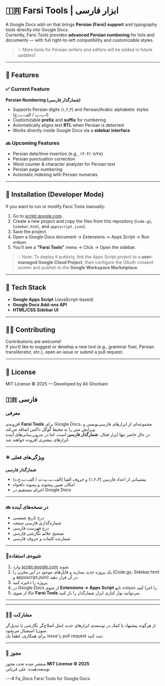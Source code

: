 # 🇮🇷 Farsi Tools | ابزار فارسی

A Google Docs add-on that brings **Persian (Farsi) support** and typography tools directly into Google Docs.  
Currently, Farsi Tools provides **advanced Persian numbering** for lists and documents — with full right-to-left compatibility and customizable styles.

> ✨ More tools for Persian writers and editors will be added in future updates!

---

## 🧩 Features

### ✅ Current Feature
**Persian Numbering (شمار‌گذار فارسی)**  
- Supports Persian digits (۱,۲,۳) and Persian/Arabic alphabetic styles (ا،ب،پ / الف،ب،ج)  
- Customizable **prefix** and **suffix** for numbering  
- Automatically aligns text **RTL** when Persian is detected  
- Works directly inside Google Docs via a **sidebar interface**

### 🔜 Upcoming Features
- Persian date/time insertion (e.g., ۱۴۰۴/۰۷/۲۸)  
- Persian punctuation correction  
- Word counter & character analyzer for Persian text
- Persian page numbering
- Automatic indexing with Persian numerals

---

## 🚀 Installation (Developer Mode)

If you want to run or modify Farsi Tools manually:

1. Go to [script.google.com](https://script.google.com/).
2. Create a new project and copy the files from this repository (`Code.gs`, `Sidebar.html`, and `appsscript.json`).
3. Save the project.
4. Open a Google Docs document → Extensions → Apps Script → Run `onOpen`.
5. You’ll see a **"Farsi Tools"** menu → Click → Open the sidebar.

> 💡 Note: To deploy it publicly, link the Apps Script project to a **user-managed Google Cloud Project**, then configure the OAuth consent screen and publish to the **Google Workspace Marketplace**.

---

## 🧰 Tech Stack

- **Google Apps Script** (JavaScript-based)
- **Google Docs Add-ons API**
- **HTML/CSS Sidebar UI**


---

## 🧑‍💻 Contributing

Contributions are welcome!  
If you’d like to suggest or develop a new tool (e.g., grammar fixer, Persian transliterator, etc.), open an issue or submit a pull request.

---

## 📄 License

MIT License © 2025 — Developed by Ali Ghorbani

## 🇮🇷 فارسی

### معرفی
افزونه‌ی **Farsi Tools** برای Google Docs، مجموعه‌ای از ابزارهای فارسی‌نویسی و ویرایش متن را به محیط گوگل داکس اضافه می‌کند.  
در حال حاضر تنها ابزار فعال، **شمار‌گذار فارسی** است، اما در به‌روزرسانی‌های آینده ابزارهای بیشتری افزوده خواهند شد.

---

### ✳️ ویژگی‌های فعلی
**شمار‌گذار فارسی**  
- پشتیبانی از اعداد فارسی (۱،۲،۳) و حروف الفبا (الف،ب،پ،ت / الف،ب،ج،د)  
- امکان تعیین پیشوند و پسوند دلخواه  
- اجرای مستقیم در Google Docs 
---

### 🔜 در نسخه‌های آینده
- درج تاریخ شمسی  
- شماره‌گذاری فارسی صفحه
- درج فهرست فارسی
- تصحیح علائم نگارشی فارسی  
- شمارنده کلمات و حروف فارسی  

---

### 🧩شیوه‌ی استفاده
1. وارد [script.google.com](https://script.google.com/) شوید.  
2. یک پروژه جدید بسازید و فایل‌های موجود در این مخزن را (Code.gs، Sidebar.html و appsscript.json) در آن قرار دهید.  
3. پروژه را ذخیره کنید.  
4. در Google Docs از منوی **Extensions → Apps Script** تابع `onOpen` را اجرا کنید.  
5. حالا از منوی **Farsi Tools** می‌توانید نوار کناری ابزار شمار‌گذار را باز کنید.

---
 

---

### 🧑‍💻 مشارکت
از هرگونه پیشنهاد یا کمک در توسعه‌ی ابزارهای جدید (مثل اصلاح‌گر نگارشی یا تبدیل‌گر متون) استقبال می‌شود.  
برای همکاری، لطفاً یک issue یا pull request ثبت کنید.

---

### 📄 مجوز
منتشر شده تحت مجوز **MIT License © 2025**  
توسعه‌دهنده: علی قربانی

---# Fa_Docs
Farsi Tools for Google Docs
